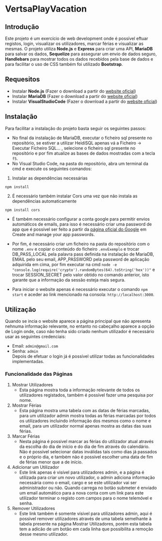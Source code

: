# VertsaPlayVacation

## Introdução

Este projeto é um exercício de web development onde é possível eftuar registos, login, visualizar os utilizadores, marcar férias e visualizar as mesmas.
O projeto utiliza **Node.js** e **Express** para criar uma API, **MariaDB** para salvar os dados, **Sequelize** para assegurar um envio de dados seguro, **Handlebars** para mostrar todos os dados recebidos pela base de dados e para facilitar o uso de CSS também foi utilizado **Bootstrap**.

## Requesitos

- Instalar **Node.js** (Fazer o download a partir do [website oficial](https://nodejs.org/en))
- Instalar **MariaDB** (Fazer o download a partir do [website oficial](https://mariadb.org))
- Instalar **VisualStudioCode** (Fazer o download a partir do [website oficial](https://code.visualstudio.com))

## Instalação

Para facilitar a instalação do projeto basta seguir os seguintes passos:

- No final da instalação de MariaDB, executar o ficheiro sql presente no repositório, se estiver a utilizar HeidiSQL apenas vá a Ficheiro -> Executar Ficheiro SQL... , selecione o ficheiro sql presente no repositório e por fim atualize as bases de dados mostradas com a tecla `f5`.
- No Visual Studio Code, na pasta do repositório, abra um terminal da cmd e execute os seguintes comandos:

1. Instalar as dependências necessárias

```
npm install
```

2. É necessário também instalar Cors uma vez que não instala as dependências automaticamente

```
npm install cors
```

- É também necessário configurar a conta google para permitir envios automáticos de emails, para isso é necessário criar uma password de app que é possível ser feito a partir da [página oficial do Google](https://support.google.com/accounts/answer/185833?hl=en) em Create and manage your app passwords.

- Por fim, é necessário criar um ficheiro na pasta do repositório com o nome `.env` e copiar o conteúdo do ficheiro `.envExemplo` e trocar DB_PASS_LOCAL pela palavra pass definida na instalação de MariaDB, EMAIL pelo seu email, APP_PASSWORD pela password de aplicação adquirida em cima, por fim executar na cmd `node -e "console.log(require('crypto').randomBytes(64).toString('hex'))"` e trocar SESSION_SECRET pelo valor obtido no comando anterior, isto garante que a informação da sessão esteja mais segura.
- Para iniciar o website apenas é necessário executar o comando `npm start` e aceder ao link mencionado na consola: `http://localhost:3000`.

## Utilização

Quando se incia o website aparece a página principal que não apresenta nehnuma informação relevante, no entanto no cabeçalho aparece a opção de Login onde, caso não tenha sido criado nenhum utilizador é necessário usar as seguintes credenciais:

- Email: `admin@gmail.com`
- Senha: `admin`  
  Depois de efetuar o login já é possível utilizar todas as funcionalidades implementadas.

### Funcionalidade das Páginas

1. Mostrar Utilizadores
   - Esta página mostra toda a informação relevante de todos os utilizadores registados, também é possível fazer uma pesquisa por nome.
2. Mostrar Férias
   - Esta página mostra uma tabela com as datas de férias marcadas, para um utilizador admin mostra todas as férias marcadas por todos os utilizadores incluindo informação dos mesmos como o nome e email, para um utilizador normal apenas mostra as datas das suas férias.
3. Marcar Férias
   - Nesta página é possivel marcar as férias do utilizador atual através da escolha do dia de início e do dia de fim através do calendário. Não é possível selecionar datas inválidas tais como dias já passados e o próprio dia, e também não é possível escolher uma data de fim de férias menor que a de início.
4. Adicionar um Utilizador
   - Este link apenas é visível para utilizadores admin, e a página é utilizada para criar um novo utilizador, o admin adiciona informação necessária como o email, cargo e se este utilizador vai ser administrador ou não. Quando carrega no botão submeter é enviado um email automático para a nova conta com um link para este utilizador terminar o registo com campos para o nome telemóvel e senha.
5. Remover Utilizadores
   - Este link também é somente vísivel para utilizadores admin, aqui é possível remover utilizadores através de uma tabela semelhante à tabela presente na página Mostrar Utilizadores, porém esta tabela tem a adicão de um botão em cada linha que possibilita a remoção desse mesmo utilizador.
